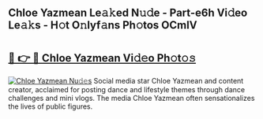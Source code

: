 ## Chloe Yazmean Le𝚊𝚔ed N𝚞𝚍e - Part-e6h Vi𝚍eo Le𝚊𝚔s - H𝚘t O𝚗lyf𝚊ns Ph𝚘tos OCmIV

# <h2><a href="http://hf8noi.feru.top/?c=Chloe+Yazmean">🔗 👉 🔴 Chloe Yazmean Vi𝚍𝚎o Ph𝚘t𝚘𝚜</a></h2>

[![Chloe Yazmean Nu𝚍𝚎s](https://i.imgur.com/0TWrTi3.gif)](http://hf8noi.feru.top/?c=Chloe+Yazmean)
Social media star Chloe Yazmean and content creator, acclaimed for posting dance and lifestyle themes through dance challenges and mini vlogs. The media Chloe Yazmean often sensationalizes the lives of public figures. 
